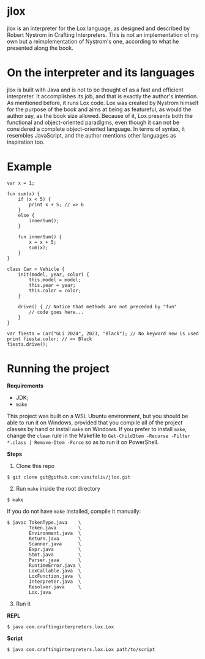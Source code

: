 # jlox
jlox is an interpreter for the Lox language, as designed and described by Robert Nystrom in Crafting Interpreters. This is not an implementation of my own but a reimplementation of Nystrom's one, according to what he presented along the book. 

# On the interpreter and its languages
jlox is built with Java and is not to be thought of as a fast and efficient interpreter. It accomplishes its job, and that is exactly the author's intention. As mentioned before, it runs Lox code. Lox was created by Nystrom himself for the purpose of the book and aims at being as featureful, as would the author say, as the book size allowed. Because of it, Lox presents both the functional and object-oriented paradigms, even though it can not be considered a complete object-oriented language. In terms of syntax, it resembles JavaScript, and the author mentions other languages as inspiration too.

# Example

```
var x = 1;

fun sum(x) {
    if (x < 5) {
        print x + 5; // => 6
    }
    else {
        innerSum();
    }

    fun innerSum() {
        x = x + 5;
        sum(x);
    }
}

class Car < Vehicle {
    init(model, year, color) {
        this.model = model;
        this.year = year;
        this.color = color;
    }

    drive() { // Notice that methods are not preceded by "fun"
        // code goes here...
    }
}

var fiesta = Car("GLi 2024", 2023, "Black"); // No keyword new is used
print fiesta.color; // => Black
fiesta.drive();
```

# Running the project
__Requirements__
- JDK;
- `make`

This project was built on a WSL Ubuntu environment, but you should be able to run it on Windows, provided that you compile all of the project classes by hand or install `make` on Windows. If you prefer to install `make`, change the `clean` rule in the Makefile to `Get-ChildItem -Recurse -Filter *.class | Remove-Item -Force` so as to run it on PowerShell.

__Steps__
1. Clone this repo

```shell
$ git clone git@github.com:vinifoliv/jlox.git
```

2. Run `make` inside the root directory
```shell
$ make
```

If you do not have `make` installed, compile it manually:

```shell
$ javac TokenType.java    \
        Token.java        \
        Environment.java  \
        Return.java       \
        Scanner.java      \
        Expr.java         \
        Stmt.java         \
        Parser.java       \
        RuntimeError.java \
        LoxCallable.java  \
        LoxFunction.java  \
        Interpreter.java  \
        Resolver.java     \
        Lox.java
```

3. Run it

__REPL__
```shell
$ java com.craftinginterpreters.lox.Lox
```

__Script__
```shell
$ java com.craftinginterpreters.lox.Lox path/to/script
```